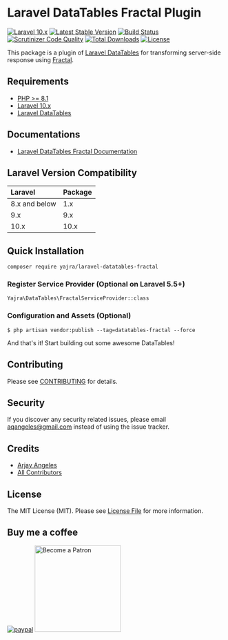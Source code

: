 # Laravel DataTables Fractal Plugin

[![Laravel 10.x](https://img.shields.io/badge/Laravel-10.x-orange.svg)](http://laravel.com)
[![Latest Stable Version](https://img.shields.io/packagist/v/yajra/laravel-datatables-fractal.svg)](https://packagist.org/packages/yajra/laravel-datatables-fractal)
[![Build Status](https://travis-ci.org/yajra/laravel-datatables-fractal.svg?branch=master)](https://travis-ci.org/yajra/laravel-datatables-fractal)
[![Scrutinizer Code Quality](https://scrutinizer-ci.com/g/yajra/laravel-datatables-fractal/badges/quality-score.png?b=master)](https://scrutinizer-ci.com/g/yajra/laravel-datatables-fractal/?branch=master)
[![Total Downloads](https://img.shields.io/packagist/dt/yajra/laravel-datatables-fractal.svg)](https://packagist.org/packages/yajra/laravel-datatables-fractal)
[![License](https://img.shields.io/github/license/mashape/apistatus.svg)](https://packagist.org/packages/yajra/laravel-datatables-fractal)

This package is a plugin of [Laravel DataTables](https://github.com/yajra/laravel-datatables) for transforming server-side response using [Fractal](https://github.com/thephpleague/fractal).

## Requirements

- [PHP >= 8.1](http://php.net/)
- [Laravel 10.x](https://github.com/laravel/framework)
- [Laravel DataTables](https://github.com/yajra/laravel-datatables)

## Documentations

- [Laravel DataTables Fractal Documentation](https://yajrabox.com/docs/laravel-datatables/master/response-fractal)

## Laravel Version Compatibility

| Laravel       | Package |
|:--------------|:--------|
| 8.x and below | 1.x     |
| 9.x           | 9.x     |
| 10.x          | 10.x    |

## Quick Installation

`composer require yajra/laravel-datatables-fractal`

### Register Service Provider (Optional on Laravel 5.5+)

`Yajra\DataTables\FractalServiceProvider::class`

### Configuration and Assets (Optional)

`$ php artisan vendor:publish --tag=datatables-fractal --force`

And that's it! Start building out some awesome DataTables!

## Contributing

Please see [CONTRIBUTING](https://github.com/yajra/laravel-datatables-fractal/blob/master/.github/CONTRIBUTING.md) for details.

## Security

If you discover any security related issues, please email [aqangeles@gmail.com](mailto:aqangeles@gmail.com) instead of using the issue tracker.

## Credits

- [Arjay Angeles](https://github.com/yajra)
- [All Contributors](https://github.com/yajra/laravel-datatables-fractal/graphs/contributors)

## License

The MIT License (MIT). Please see [License File](https://github.com/yajra/laravel-datatables-fractal/blob/master/LICENSE.md) for more information.

## Buy me a coffee

[![paypal](https://www.paypalobjects.com/en_US/i/btn/btn_donateCC_LG.gif)](https://www.paypal.me/yajra)
<a href='https://www.patreon.com/bePatron?u=4521203'><img alt='Become a Patron' src='https://s3.amazonaws.com/patreon_public_assets/toolbox/patreon.png' border='0' width='200px' ></a>
